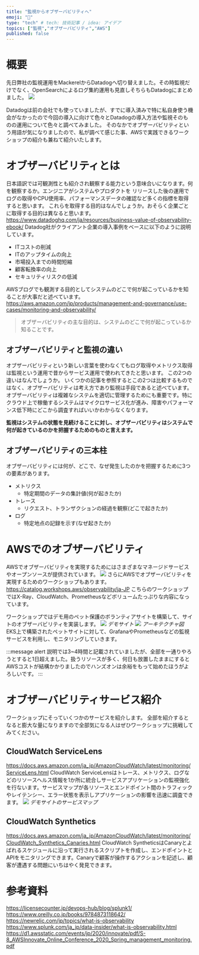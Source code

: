 ```yaml
---
title: "監視からオブザーバビリティへ"
emoji: "🐁"
type: "tech" # tech: 技術記事 / idea: アイデア
topics: ["監視","オブザーバビリティ","AWS"]
published: false
---
```


# 概要
先日弊社の監視運用をMackerelからDatadogへ切り替えました。その時監視だけでなく、OpenSearchによるログ集約運用も見直しそちらもDatadogにまとめました。
![](/images/cloud-observability/image1.png)

Datadogは前の会社でも使っていましたが、すでに導入済みで特に私自身使う機会がなかったので今回の導入に向けて色々とDatadogの導入方法や監視そのものの運用について色々と調べてみました。
そのなかでオブザーバビリティという用語が気になりましたので、私が調べて感じた事、AWSで実践できるワークショップの紹介も兼ねて紹介いたします。

# オブザーバビリティとは
日本語訳では可観測性とも紹介され観察する能力という意味合いになります。何を観察するか。エンジニアがシステムやプロダクトを
リリースした後の運用でログの取得やCPU使用率、パフォーマンスデータの確認など多くの指標を取得すると思います。
これらを取得する目的はなんでしょうか。おそらく企業ごとに取得する目的は異なると思います。
https://www.datadoghq.com/ja/resources/business-value-of-observability-ebook/
Datadog社がクライアント企業の導入事例をベースに以下のように説明しています。
- ITコストの削減
- ITのアップタイムの向上
- 市場投入までの時間短縮
- 顧客転換率の向上
- セキュリティリスクの低減

AWSブログでも観測する目的としてシステムのどこで何が起こっているかを知ることが大事だと述べています。
https://aws.amazon.com/jp/products/management-and-governance/use-cases/monitoring-and-observability/
> オブザーバビリティの主な目的は、システムのどこで何が起こっているか知ることです。

## オブザーバビリティと監視の違い
オブザーバビリティという新しい言葉を使わなくてもログ取得やメトリクス取得は監視という運用で昔からサービス運用で使われてきたと思います。
この2つの違いはなんでしょうか。
いくつかの記事を参照するとこの2つは比較するものではなく、オブザーバビリティは考え方であり監視は手段であると述べています。オブザーバビリティは複雑なシステムを適切に管理するためにも重要です。特にクラウド上で稼働するシステムはマイクロサービス化が進み、障害やパフォーマンス低下時にどこから調査すればいいかわからなくなります。

**監視はシステムの状態を見続けることに対し、オブザーバビリティはシステムで何が起きているのかを把握するためのものと言えます。**

## オブザーバビリティの三本柱
オブザーバビリティには何が、どこで、なぜ発生したのかを把握するために3つの要素があります。

- メトリクス
    - 特定期間のデータの集計値(何が起きたか)
- トレース
    - リクエスト、トランザクションの経過を観察(どこで起きたか)
- ログ
    - 特定地点の記録を示す(なぜ起きたか)

# AWSでのオブザーバビリティ
AWSでオブザーバビリティを実現するためにはさまざまなマネージドサービスやオープンソースが提供されています。
![](/images/cloud-observability/image2.png)
さらにAWSでオブザーバビリティを実現するためのワークショップもあります。
https://catalog.workshops.aws/observability/ja-JP
こちらのワークショップではX-Ray、CloudWatch、Prometheusなどボリュームたっぷりな内容になっています。

ワークショップではデモ用のペット保護のボランティアサイトを構築して、サイトのオブザーバビリティを実装します。
![](/images/cloud-observability/image3.png)
*デモサイト*
![](/images/cloud-observability/image14.png)
*アーキテクチャ図*
EKS上で構築されたペットサイトに対して、GrafanaやPrometheusなどの監視サービスを利用し、モニタリングしていきます。

:::message alert
説明では3~4時間と記載されていましたが、全部を一通りやろうとすると1日超えました。扱うリソースが多く、何日も放置したままにするとAWSコストが結構かかりましたのでハンズオンは余裕をもって始めたほうがよろしいです。
:::

# オブザーバビリティサービス紹介
ワークショップにそっていくつかのサービスを紹介します。
全部を紹介するとなると膨大な量になりますので全部気になる人はぜひワークショップに挑戦してみてください。

## CloudWatch ServiceLens
https://docs.aws.amazon.com/ja_jp/AmazonCloudWatch/latest/monitoring/ServiceLens.html
CloudWatch ServiceLensはトレース、メトリクス、ログなどのリソースヘルス情報を1か所に統合しサービスアプリケーションの監視強化を行ないます。サービスマップが各リソースとエンドポイント間のトラフィックやレイテンシー、エラー状態を表示しアプリケーションの影響を迅速に調査できます。
![](/images/cloud-observability/image4.png)
*デモサイトのサービスマップ*

## CloudWatch Synthetics
https://docs.aws.amazon.com/ja_jp/AmazonCloudWatch/latest/monitoring/CloudWatch_Synthetics_Canaries.html
CloudWatch SyntheticsはCanaryとよばれるスケジュールに沿って実行されるスクリプトを作成し、エンドポイントとAPIをモニタリングできます。Canaryで顧客が操作するアクションを記述し、顧客が遭遇する問題にいちはやく発見できます。

# 参考資料
https://licensecounter.jp/devops-hub/blog/splunk1/
https://www.oreilly.co.jp/books/9784873118642/
https://newrelic.com/jp/topics/what-is-observability
https://www.splunk.com/ja_jp/data-insider/what-is-observability.html
https://d1.awsstatic.com/events/jp/2020/innovate/pdf/S-8_AWSInnovate_Online_Conference_2020_Spring_management_monitoring.pdf